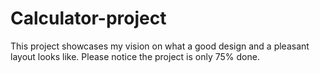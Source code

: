 # Calculator-project

This project showcases my vision on what a good design and a pleasant layout looks like. Please notice the project is only 75% done.
